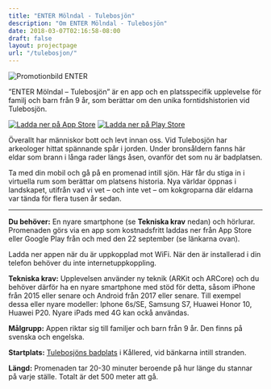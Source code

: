 ```yaml
---
title: "ENTER Mölndal - Tulebosjön"
description: "Om ENTER Mölndal - Tulebosjön"
date: 2018-03-07T02:16:58-08:00
draft: false
layout: projectpage
url: "/tulebosjon/"
---
```

![Promotionbild ENTER](/img/enter-tulebosjon-promo.jpg)

”ENTER Mölndal – Tulebosjön” är en app och en platsspecifik upplevelse för familj och barn från 9 år, som berättar om den unika forntidshistorien vid Tulebosjön.

[![Ladda ner på App Store](/img/appstore_eng.png)](https://itunes.apple.com/us/app/enter-mölndal-tulebosjön/id1435578995)
[![Ladda ner på Play Store](/img/playstore_eng.png)](https://play.google.com/store/apps/details?id=se.ri.enter.tulebosjon)

Överallt har människor bott och levt innan oss. Vid Tulebosjön har arkeologer hittat spännande spår i jorden. Under bronsåldern fanns här eldar som brann i långa rader längs åsen, ovanför det som nu är badplatsen.

Ta med din mobil och gå på en promenad intill sjön. Här får du stiga in i virtuella rum som berättar om platsens historia. Nya världar öppnas i landskapet, utifrån vad vi vet – och inte vet – om kokgroparna där eldarna var tända för flera tusen år sedan.

---
**Du behöver:** En nyare smartphone (se **Tekniska krav** nedan) och hörlurar. Promenaden görs via en app som kostnadsfritt laddas ner från App Store eller Google Play från och med den 22 september (se länkarna ovan).

Ladda ner appen när du är uppkopplad mot WiFi. När den är installerad i din telefon behöver du inte internetuppkoppling.

**Tekniska krav:** Upplevelsen använder ny teknik (ARKit och ARCore) och du behöver därför ha en nyare smartphone med stöd för detta, såsom iPhone från 2015 eller senare och Android från 2017 eller senare. Till exempel dessa eller nyare modeller: Iphone 6s/SE, Samsung S7, Huawei Honor 10, Huawei P20. Nyare iPads med 4G kan ockå användas.

**Målgrupp:** Appen riktar sig till familjer och barn från 9 år. Den finns på svenska och engelska.

**Startplats:** [Tulebosjöns badplats](https://www.molndal.se/startsida/uppleva-och-gora/idrott-motion-och-friluftsliv/friluftsliv-och-motion/badplatser/tulebosjon.html) i Kållered, vid bänkarna intill stranden.

**Längd:** Promenaden tar 20-30 minuter beroende på hur länge du stannar på varje ställe. Totalt är det 500 meter att gå.